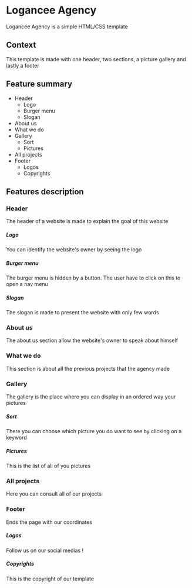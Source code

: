 # Logancee Agency

Logancee Agency is a simple HTML/CSS template

## Context

This template is made with one header, two sections, a picture gallery and lastly a footer

## Feature summary
* Header
	* Logo
	* Burger menu
	* Slogan
* About us
* What we do
* Gallery
	* Sort
	* Pictures
* All projects
* Footer
	* Logos
	* Copyrights

## Features description
### Header
The header of a website is made to explain the goal of this website
##### Logo
You can identify the website's owner by seeing the logo
##### Burger menu
The burger menu is hidden by a button. The user have to click on this to open a nav menu
##### Slogan
The slogan is made to present the website with only few words
### About us
The about us section allow the website's owner to speak about himself
### What we do 
This section is about all the previous projects that the agency made
### Gallery 
The gallery is the place where you can display in an ordered way your pictures
##### Sort
There you can choose which picture you do want to see by clicking on a keyword
##### Pictures
This is the list of all of you pictures
### All projects
Here you can consult all of our projects
### Footer
Ends the page with our coordinates
##### Logos
Follow us on our social medias !
##### Copyrights
This is the copyright of our template